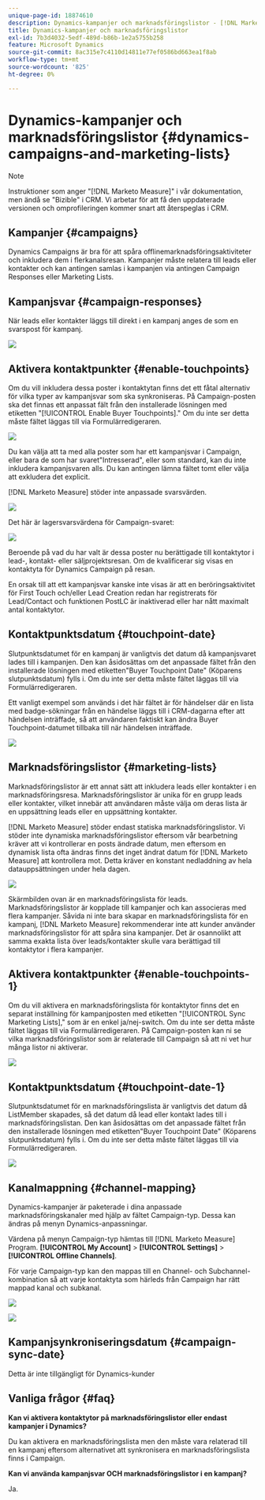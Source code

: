 ```yaml
---
unique-page-id: 18874610
description: Dynamics-kampanjer och marknadsföringslistor - [!DNL Marketo Measure] - Produktdokumentation
title: Dynamics-kampanjer och marknadsföringslistor
exl-id: 7b3d4032-5edf-489d-b86b-1e2a5755b258
feature: Microsoft Dynamics
source-git-commit: 8ac315e7c4110d14811e77ef0586bd663ea1f8ab
workflow-type: tm+mt
source-wordcount: '825'
ht-degree: 0%

---
```


# Dynamics-kampanjer och marknadsföringslistor {#dynamics-campaigns-and-marketing-lists}

>[!NOTE]
>
>Instruktioner som anger &quot;[!DNL Marketo Measure]&quot; i vår dokumentation, men ändå se &quot;Bizible&quot; i CRM. Vi arbetar för att få den uppdaterade versionen och omprofileringen kommer snart att återspeglas i CRM.

## Kampanjer {#campaigns}

Dynamics Campaigns är bra för att spåra offlinemarknadsföringsaktiviteter och inkludera dem i flerkanalsresan. Kampanjer måste relatera till leads eller kontakter och kan antingen samlas i kampanjen via antingen Campaign Responses eller Marketing Lists.

## Kampanjsvar {#campaign-responses}

När leads eller kontakter läggs till direkt i en kampanj anges de som en svarspost för kampanj.

![](assets/1.png)

## Aktivera kontaktpunkter {#enable-touchpoints}

Om du vill inkludera dessa poster i kontaktytan finns det ett fåtal alternativ för vilka typer av kampanjsvar som ska synkroniseras. På Campaign-posten ska det finnas ett anpassat fält från den installerade lösningen med etiketten &quot;[!UICONTROL Enable Buyer Touchpoints].&quot; Om du inte ser detta måste fältet läggas till via Formulärredigeraren.

![](assets/2.png)

Du kan välja att ta med alla poster som har ett kampanjsvar i Campaign, eller bara de som har svaret&quot;Intresserad&quot;, eller som standard, kan du inte inkludera kampanjsvaren alls. Du kan antingen lämna fältet tomt eller välja att exkludera det explicit.

[!DNL Marketo Measure] stöder inte anpassade svarsvärden.

![](assets/3.png)

Det här är lagersvarsvärdena för Campaign-svaret:

![](assets/4.png)

Beroende på vad du har valt är dessa poster nu berättigade till kontaktytor i lead-, kontakt- eller säljprojektsresan. Om de kvalificerar sig visas en kontaktyta för Dynamics Campaign på resan.

En orsak till att ett kampanjsvar kanske inte visas är att en beröringsaktivitet för First Touch och/eller Lead Creation redan har registrerats för Lead/Contact och funktionen PostLC är inaktiverad eller har nått maximalt antal kontaktytor.

## Kontaktpunktsdatum {#touchpoint-date}

Slutpunktsdatumet för en kampanj är vanligtvis det datum då kampanjsvaret lades till i kampanjen. Den kan åsidosättas om det anpassade fältet från den installerade lösningen med etiketten&quot;Buyer Touchpoint Date&quot; (Köparens slutpunktsdatum) fylls i. Om du inte ser detta måste fältet läggas till via Formulärredigeraren.

Ett vanligt exempel som används i det här fältet är för händelser där en lista med badge-sökningar från en händelse läggs till i CRM-dagarna efter att händelsen inträffade, så att användaren faktiskt kan ändra Buyer Touchpoint-datumet tillbaka till när händelsen inträffade.

![](assets/5.png)

## Marknadsföringslistor {#marketing-lists}

Marknadsföringslistor är ett annat sätt att inkludera leads eller kontakter i en marknadsföringsresa. Marknadsföringslistor är unika för en grupp leads eller kontakter, vilket innebär att användaren måste välja om deras lista är en uppsättning leads eller en uppsättning kontakter.

[!DNL Marketo Measure] stöder endast statiska marknadsföringslistor. Vi stöder inte dynamiska marknadsföringslistor eftersom vår bearbetning kräver att vi kontrollerar en posts ändrade datum, men eftersom en dynamisk lista ofta ändras finns det inget ändrat datum för [!DNL Marketo Measure] att kontrollera mot. Detta kräver en konstant nedladdning av hela datauppsättningen under hela dagen.

![](assets/6.png)

Skärmbilden ovan är en marknadsföringslista för leads. Marknadsföringslistor är kopplade till kampanjer och kan associeras med flera kampanjer. Såvida ni inte bara skapar en marknadsföringslista för en kampanj, [!DNL Marketo Measure] rekommenderar inte att kunder använder marknadsföringslistor för att spåra sina kampanjer. Det är osannolikt att samma exakta lista över leads/kontakter skulle vara berättigad till kontaktytor i flera kampanjer.

## Aktivera kontaktpunkter {#enable-touchpoints-1}

Om du vill aktivera en marknadsföringslista för kontaktytor finns det en separat inställning för kampanjposten med etiketten &quot;[!UICONTROL Sync Marketing Lists],&quot; som är en enkel ja/nej-switch. Om du inte ser detta måste fältet läggas till via Formulärredigeraren. På Campaign-posten kan ni se vilka marknadsföringslistor som är relaterade till Campaign så att ni vet hur många listor ni aktiverar.

![](assets/7.png)

## Kontaktpunktsdatum {#touchpoint-date-1}

Slutpunktsdatumet för en marknadsföringslista är vanligtvis det datum då ListMember skapades, så det datum då lead eller kontakt lades till i marknadsföringslistan. Den kan åsidosättas om det anpassade fältet från den installerade lösningen med etiketten&quot;Buyer Touchpoint Date&quot; (Köparens slutpunktsdatum) fylls i. Om du inte ser detta måste fältet läggas till via Formulärredigeraren.

![](assets/8.png)

## Kanalmappning {#channel-mapping}

Dynamics-kampanjer är paketerade i dina anpassade marknadsföringskanaler med hjälp av fältet Campaign-typ. Dessa kan ändras på menyn Dynamics-anpassningar.

Värdena på menyn Campaign-typ hämtas till [!DNL Marketo Measure] Program. **[!UICONTROL My Account]** > **[!UICONTROL Settings]** > **[!UICONTROL Offline Channels]**.

För varje Campaign-typ kan den mappas till en Channel- och Subchannel-kombination så att varje kontaktyta som härleds från Campaign har rätt mappad kanal och subkanal.

![](assets/9.png)

![](assets/10.png)

## Kampanjsynkroniseringsdatum {#campaign-sync-date}

Detta är inte tillgängligt för Dynamics-kunder

## Vanliga frågor {#faq}

**Kan vi aktivera kontaktytor på marknadsföringslistor eller endast kampanjer i Dynamics?**

Du kan aktivera en marknadsföringslista men den måste vara relaterad till en kampanj eftersom alternativet att synkronisera en marknadsföringslista finns i Campaign.

**Kan vi använda kampanjsvar OCH marknadsföringslistor i en kampanj?**

Ja.
